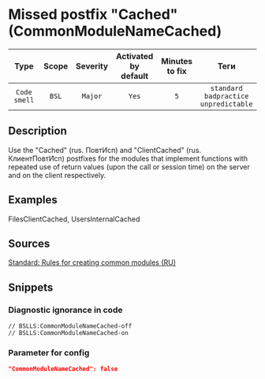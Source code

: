 # Missed postfix "Cached" (CommonModuleNameCached)

|     Type     | Scope | Severity | Activated<br>by default | Minutes<br>to fix |                            Теги                            |
|:------------:|:-----:|:--------:|:-----------------------------:|:-----------------------:|:----------------------------------------------------------:|
| `Code smell` | `BSL` | `Major`  |             `Yes`             |           `5`           | `standard`<br>`badpractice`<br>`unpredictable` |

<!-- Блоки выше заполняются автоматически, не трогать -->
## Description
<!-- Описание диагностики заполняется вручную. Необходимо понятным языком описать смысл и схему работу -->

Use the "Cached" (rus. ПовтИсп) and "ClientCached" (rus. КлиентПовтИсп) postfixes for the modules that implement functions with repeated use of return values (upon the call or session time) on the server and on the client respectively.

## Examples
<!-- В данном разделе приводятся примеры, на которые диагностика срабатывает, а также можно привести пример, как можно исправить ситуацию -->

FilesClientCached, UsersInternalCached

## Sources
<!-- Необходимо указывать ссылки на все источники, из которых почерпнута информация для создания диагностики -->


[Standard: Rules for creating common modules (RU)](https://its.1c.ru/db/v8std#content:469:hdoc:3.2.3)

## Snippets

<!-- Блоки ниже заполняются автоматически, не трогать -->
### Diagnostic ignorance in code

```bsl
// BSLLS:CommonModuleNameCached-off
// BSLLS:CommonModuleNameCached-on
```

### Parameter for config

```json
"CommonModuleNameCached": false
```
